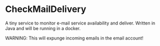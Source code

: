 # CheckMailDelivery
A tiny service to monitor e-mail service availability and deliver. Written in Java and will be running in a docker.

WARNING: This will expunge incoming emails in the email account!
